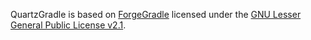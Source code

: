 QuartzGradle is based on [ForgeGradle](https://github.com/MinecraftForge/ForgeGradle) licensed under the
[GNU Lesser General Public License v2.1](https://github.com/MinecraftForge/ForgeGradle/blob/99002a1cc0074e5e61208b290d2ce602cbe41d69/LICENSE).
